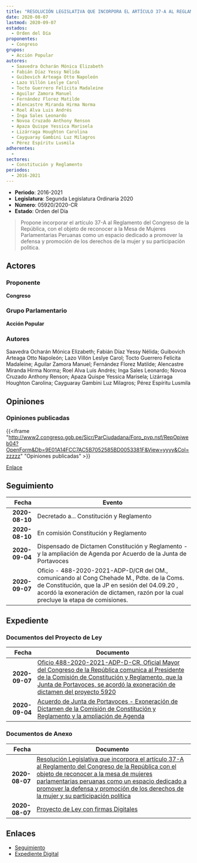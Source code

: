 ```yaml
---
title: "RESOLUCIÓN LEGISLATIVA QUE INCORPORA EL ARTÍCULO 37-A AL REGLAMENTO DEL CONGRESO DE LA REPÚBLICA CON EL OBJETO DE RECONOCER A LA MESA DE MUJERES PARLAMENTARIAS PERUANAS COMO UN ESPACIO DEDICADO A PROMOVER LA DEFENSA Y PROMOCIÓN DE LOS DERECHOS DE LA MUJER Y SU PARTICIPACIÓN POLÍTICA"
date: 2020-08-07
lastmod: 2020-09-07
estados: 
  - Orden del Día
proponentes: 
  - Congreso
grupos: 
  - Acción Popular
autores: 
  - Saavedra Ocharán Mónica Elizabeth
  - Fabián Díaz Yessy Nélida
  - Guibovich Arteaga Otto Napoleón
  - Lazo Villón Leslye Carol
  - Tocto Guerrero Felícita Madaleine
  - Aguilar Zamora Manuel
  - Fernández Florez Matilde
  - Alencastre Miranda Hirma Norma
  - Roel Alva Luis Andrés
  - Inga Sales Leonardo
  - Novoa Cruzado Anthony Renson
  - Apaza Quispe Yessica Marisela
  - Lizárraga Houghton Carolina
  - Cayguaray Gambini Luz Milagros
  - Pérez Espíritu Lusmila
adherentes: 
  - 
sectores: 
  - Constitución y Reglamento
periodos: 
  - 2016-2021
---
```


- **Periodo**: 2016-2021
- **Legislatura**: Segunda Legislatura Ordinaria 2020
- **Número**: 05920/2020-CR
- **Estado**: Orden del Día

> Propone incorporar el artículo 37-A al Reglamento del Congreso de la República, con el objeto de reconocer a la Mesa de Mujeres Parlamentarias Peruanas como un espacio dedicado a promover la defensa y promoción de los derechos de la mujer y su participación polìtica.


## Actores

### Proponente

**Congreso**

### Grupo Parlamentario

**Acción Popular**

### Autores

Saavedra Ocharán Mónica Elizabeth; Fabián Díaz Yessy Nélida; Guibovich Arteaga Otto Napoleón; Lazo Villón Leslye Carol; Tocto Guerrero Felícita Madaleine; Aguilar Zamora Manuel; Fernández Florez Matilde; Alencastre Miranda Hirma Norma; Roel Alva Luis Andrés; Inga Sales Leonardo; Novoa Cruzado Anthony Renson; Apaza Quispe Yessica Marisela; Lizárraga Houghton Carolina; Cayguaray Gambini Luz Milagros; Pérez Espíritu Lusmila


## Opiniones

### Opiniones publicadas

{{<iframe "http://www2.congreso.gob.pe/Sicr/ParCiudadana/Foro_pvp.nsf/RepOpiweb04?OpenForm&Db=9E01A14FCC7AC5B7052585BD0053381F&View=yyyy&Col=zzzzz" "Opiniones publicadas" >}}

[Enlace](http://www2.congreso.gob.pe/Sicr/ParCiudadana/Foro_pvp.nsf/RepOpiweb04?OpenForm&Db=9E01A14FCC7AC5B7052585BD0053381F&View=yyyy&Col=zzzzz)

## Seguimiento

| Fecha | Evento |
|------:|--------|
| **2020-08-10** | Decretado a... Constitución y Reglamento|
| **2020-08-10** | En comisión Constitución y Reglamento|
| **2020-09-04** | Dispensado de Dictamen Constitución y Reglamento - y la ampliación de Agenda por Acuerdo de la Junta de Portavoces|
| **2020-09-07** | Oficio - 488-2020-2021-ADP-D/CR del OM., comunicando al Cong Chehade M., Pdte. de la Coms. de Constitución, que la JP en sesión del 04.09.20 , acordó la exoneración de dictamen, razón por la cual precluye la etapa de comisiones.|


## Expediente


### Documentos del Proyecto de Ley

| Fecha | Documento |
|------:|--------|
| **2020-09-07** | [Oficio 488-2020-2021-ADP-D-CR, Oficial Mayor del Congreso de la República comunica al Presidente de la Comisión de Constitución y Reglamento, que la Junta de Portavoces, se acordó la exoneración de dictamen del proyecto 5920](http://www.leyes.congreso.gob.pe/Documentos/2016_2021/Oficios/Oficialia_Mayor/OFICIO-488-2020-2021-ADP-D-CR.pdf) |
| **2020-09-04** | [Acuerdo de Junta de Portavoces - Exoneración de Dictamen de la Comisión de Constitución y Reglamento y la ampliación de Agenda](http://www.leyes.congreso.gob.pe/Documentos/2016_2021/Acuerdos/Junta_Portavoces/AJP05920-20200904.pdf) |

### Documentos de Anexo

| Fecha | Documento |
|------:|--------|
| **2020-08-07** | [Resolución Legislativa que incorpora el artículo 37-A al Reglamento del Congreso de la República con el objeto de reconocer a la mesa de mujeres parlamentarias peruanas como un espacio dedicado a promover la defensa y promoción de los derechos de la mujer y su participación política](http://www.leyes.congreso.gob.pe/Documentos/2016_2021/Proyectos_de_Ley_y_de_Resoluciones_Legislativas/PL05920-20200807.pdf) |
| **2020-08-07** | [Proyecto de Ley con firmas Digitales](http://www.leyes.congreso.gob.pe/Documentos/2016_2021/Proyectos_de_Ley_y_de_Resoluciones_Legislativas/Proyectos_Firmas_digitales/PL05920.pdf) |

## Enlaces 

- [Seguimiento](http://www2.congreso.gob.pe/Sicr/TraDocEstProc/CLProLey2016.nsf/f7fff46988ca05b1052578e100829cc7/da931a9b6267892a052585bd0064115c?OpenDocument)
- [Expediente Digital](http://www2.congreso.gob.pe/Sicr/TraDocEstProc/CLProLey2016.nsf/f7fff46988ca05b1052578e100829cc7/da931a9b6267892a052585bd0064115c?OpenDocument&Click=05257FB7005EB655.eb71d0cf91d8294e05256cdf006b5706/$Body/0.1C6C)
